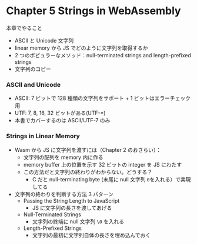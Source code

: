 # Chapter 5 Strings in WebAssembly

本章でやること

- ASCII と Unicode 文字列
- linear memory から JS でどのように文字列を取得するか
- 2 つのポピュラーなメソッド：null-terminated strings and length-prefixed strings
- 文字列のコピー

### ASCII and Unicode

- ASCII: 7 ビットで 128 種類の文字列をサポート + 1 ビットはエラーチェック用
- UTF: 7, 8, 16, 32 ビットがある(UTF-\*)
- 本書でカバーするのは ASCII/UTF-7 のみ

### Strings in Linear Memory

- Wasm から JS に文字列を渡すには（Chapter 2 のおさらい）：
  - 文字列の配列を memory 内に作る
  - memory buffer 上の位置を示す 32 ビットの integer を JS にわたす
  - この方法だと文字列の終わりがわからない。どうする？
    - C だと null-terminating byte (末尾に null 文字列 `0`を入れる）で実現してる
- 文字列の終わりを判断する方法 3 パターン
  - Passing the String Length to JavaScript
    - JS に文字列の長さを渡してあげる
  - Null-Terminated Strings
    - 文字列の終端に null 文字列 `\0` を入れる
  - Length-Prefixed Strings
    - 文字列の最初に文字列自体の長さを埋め込んでおく
